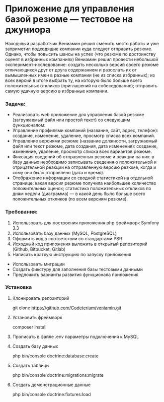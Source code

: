 # Приложение для управления базой резюме — тестовое на джуниора

Находчвый разработчик Вениамин решил сменить место работы и уже заприметил подходящие компании куда следует отправить резюме. Однако, чтобы повысить шансы на успех (что резюме по достоинству оценят в избранных компаниях) Вениамин решил провести небольшой эксперимент-исследование: создать несколько версий своего резюме отличающихся друг от друга содержанием и разослать их от вымышленных имен в разные компании (не из списка избранных); из всех версий в итоге выбрать ту, на которую было больше всего положительных откликов (приглашений на собеседование); отправить самую удачную версию в избранные компании.

### Задача:

* Реализовать web приложение для управления базой резюме (загружаемый файл или простой текст) со следующим функционалом:
* Управление профилями компаний (название, сайт, адрес, телефон): создание, изменение, удаление, просмотр списка всех компаний.
* Управление версиями резюме (название должности, загружаемый файл или текст резюме, дата создания, дата изменения): создание, изменение, удаление, просмотр списка всех вариантов резюме.
* Фиксация сведений об отправленных резюме и реакции на них: в базу данных необходимо записывать сведения о положительной и отрицательной реакции на отправленную версию резюме, когда и кому оно было отправлено (дата и время).
* Отображение информации со сводной статистикой на отдельной странице: какая версия резюме получила наибольшее количество положительных оценок; статистика положительных откликов по дням недели (диаграмма) — в какой день было больше всего положительных откликов (по всем версиям резюме).

### Требования:

1. Использовать для построения приложения php фреймворк Symfony 3.3
2. Использовать базу данных (MySQL, PostgreSQL)
3. Оформить код в соответствии со стандартами PSR
4. Исходный код приложения выложить в открытый репозиторий (Github, Bitbucket, Gitlab)
5. Написать краткую инструкцию по запуску приложения
  * Использовать миграции
  * Создать фикстуру для заполнения базы тестовыми данными
  * Предложить варианты развития функционала приложения

### Установка

1. Клонировать репозиторий
    
    git clone https://github.com/Codeterium/veniamin.git

2. Установить фреймворк
    
    composer install

3. Прописать в файле .env параметры подключения к MySQL
4. Создать базу данных
    
    php bin/console doctrine:database:create

5. Создать таблицы
    
    php bin/console doctrine:migrations:migrate

6. Создать демонстрационные данные
    
    php bin/console doctrine:fixtures:load



